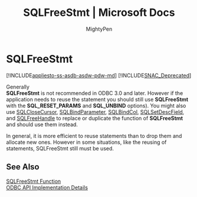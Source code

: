 ﻿---
title: "SQLFreeStmt | Microsoft Docs"
ms.custom: ""
ms.date: "11/23/2015"
ms.prod: sql
ms.prod_service: "database-engine, sql-database, sql-data-warehouse, pdw"
ms.reviewer: ""
ms.suite: "sql"
ms.technology: 

ms.tgt_pltfrm: ""
ms.topic: "reference"
apitype: "DLLExport"
helpviewer_keywords: 
  - "SQLFreeStmt function"
ms.assetid: d9666d0b-3446-480e-bf1a-10b01213e411
caps.latest.revision: 35
author: MightyPen
ms.author: genemi
manager: craigg
monikerRange: ">= aps-pdw-2016 || = azuresqldb-current || = azure-sqldw-latest || >= sql-server-2016 || = sqlallproducts-allversions"
---
# SQLFreeStmt
[!INCLUDE[appliesto-ss-asdb-asdw-pdw-md](../../includes/appliesto-ss-asdb-asdw-pdw-md.md)]
[!INCLUDE[SNAC_Deprecated](../../includes/snac-deprecated.md)]

  Generally   
      **SQLFreeStmt** is not recommended in ODBC 3.0 and later. However if the application needs to reuse the statement you should still use **SQLFreeStmt** with the **SQL_RESET_PARAMS** and **SQL_UNBIND** options). You might also use [SQLCloseCursor](../../relational-databases/native-client-odbc-api/sqlclosecursor.md), [SQLBindParameter](../../relational-databases/native-client-odbc-api/sqlbindparameter.md), [SQLBindCol](../../relational-databases/native-client-odbc-api/sqlbindcol.md), [SQLSetDescField](../../relational-databases/native-client-odbc-api/sqlsetdescfield.md), and [SQLFreeHandle](../../relational-databases/native-client-odbc-api/sqlfreehandle.md) to replace or duplicate the function of **SQLFreeStmt** and should use them instead.  
  
 In general, it is more efficient to reuse statements than to drop them and allocate new ones. However in  some situations, like the reusing of statements, SQLFreeStmt still must be used.  
  
## See Also  
 [SQLFreeStmt Function](http://go.microsoft.com/fwlink/?LinkId=59346)   
 [ODBC API Implementation Details](../../relational-databases/native-client-odbc-api/odbc-api-implementation-details.md)  
  
  
